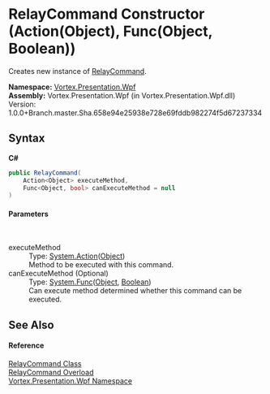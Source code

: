 # RelayCommand Constructor (Action(Object), Func(Object, Boolean))
 

Creates new instance of <a href="T_Vortex_Presentation_Wpf_RelayCommand.md">RelayCommand</a>.

**Namespace:**&nbsp;<a href="N_Vortex_Presentation_Wpf.md">Vortex.Presentation.Wpf</a><br />**Assembly:**&nbsp;Vortex.Presentation.Wpf (in Vortex.Presentation.Wpf.dll) Version: 1.0.0+Branch.master.Sha.658e94e25938e728e69fddb982274f5d67237334

## Syntax

**C#**<br />
``` C#
public RelayCommand(
	Action<Object> executeMethod,
	Func<Object, bool> canExecuteMethod = null
)
```


#### Parameters
&nbsp;<dl><dt>executeMethod</dt><dd>Type: <a href="https://docs.microsoft.com/dotnet/api/system.action-1" target="_blank">System.Action</a>(<a href="https://docs.microsoft.com/dotnet/api/system.object" target="_blank">Object</a>)<br />Method to be executed with this command.</dd><dt>canExecuteMethod (Optional)</dt><dd>Type: <a href="https://docs.microsoft.com/dotnet/api/system.func-2" target="_blank">System.Func</a>(<a href="https://docs.microsoft.com/dotnet/api/system.object" target="_blank">Object</a>, <a href="https://docs.microsoft.com/dotnet/api/system.boolean" target="_blank">Boolean</a>)<br />Can execute method determined whether this command can be executed.</dd></dl>

## See Also


#### Reference
<a href="T_Vortex_Presentation_Wpf_RelayCommand.md">RelayCommand Class</a><br /><a href="Overload_Vortex_Presentation_Wpf_RelayCommand__ctor.md">RelayCommand Overload</a><br /><a href="N_Vortex_Presentation_Wpf.md">Vortex.Presentation.Wpf Namespace</a><br />